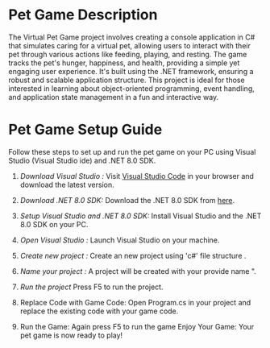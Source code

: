 # Pet Game Description 

The Virtual Pet Game project involves creating a console application in C# that simulates caring for a virtual pet, allowing users to interact with their pet through various actions like feeding, playing, and resting. The game tracks the pet's hunger, happiness, and health, providing a simple yet engaging user experience. It's built using the .NET framework, ensuring a robust and scalable application structure. This project is ideal for those interested in learning about object-oriented programming, event handling, and application state management in a fun and interactive way.




# Pet Game Setup Guide

Follow these steps to set up and run the pet game on your PC using Visual Studio (Visual Studio ide) and .NET 8.0 SDK.

1. *Download Visual Studio :*
   Visit [Visual Studio Code](https://visualstudio.microsoft.com/downloads/) in your browser and download the latest version.

2. *Download .NET 8.0 SDK:*
   Download the .NET 8.0 SDK from [here](https://dotnet.microsoft.com/download/dotnet/8.0).

3. *Setup Visual Studio and .NET 8.0 SDK:*
   Install Visual Studio and the .NET 8.0 SDK on your PC.

4. *Open Visual Studio :*
   Launch Visual Studio on your machine.

5. *Create new project :*
   Create an new project using 'c#'  file structure .

6. *Name your project  :*
    A project will be created with your provide name ".

7. *Run the project*
   Press F5 to run the project.

8. Replace Code with Game Code:
      Open Program.cs in your project and replace the existing code with your game code.

9. Run the Game: Again press F5 to run the game 
Enjoy Your Game:
Your pet game is now ready to play!
